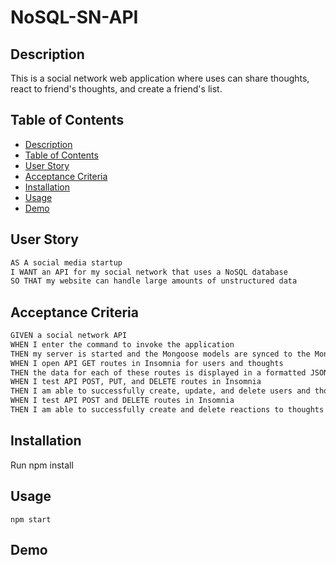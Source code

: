 # NoSQL-SN-API

## Description

This is a social network web application where uses can share thoughts, react to friend's thoughts, and create a friend's list.


## Table of Contents
- [Description](#description)
- [Table of Contents](#table-of-contents)
- [User Story](#user-story)
- [Acceptance Criteria](#acceptance-criteria)
- [Installation](#installation)
- [Usage](#usage)
- [Demo](#demo)

## User Story

```md
AS A social media startup
I WANT an API for my social network that uses a NoSQL database
SO THAT my website can handle large amounts of unstructured data
```

## Acceptance Criteria

```md
GIVEN a social network API
WHEN I enter the command to invoke the application
THEN my server is started and the Mongoose models are synced to the MongoDB database
WHEN I open API GET routes in Insomnia for users and thoughts
THEN the data for each of these routes is displayed in a formatted JSON
WHEN I test API POST, PUT, and DELETE routes in Insomnia
THEN I am able to successfully create, update, and delete users and thoughts in my database
WHEN I test API POST and DELETE routes in Insomnia
THEN I am able to successfully create and delete reactions to thoughts and add and remove friends to a user’s friend list
```

## Installation 
Run npm install

## Usage
 `npm start`
 
## Demo


